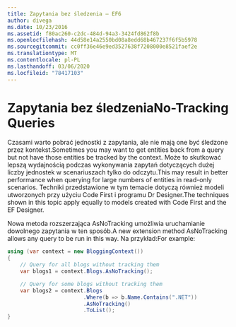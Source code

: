 ```yaml
---
title: Zapytania bez śledzenia — EF6
author: divega
ms.date: 10/23/2016
ms.assetid: f80ac260-c2dc-484d-94a3-3424fd862f8b
ms.openlocfilehash: 44d58e14a2550bd08a8edd68b467237f6f5b5978
ms.sourcegitcommit: cc0ff36e46e9ed3527638f7208000e8521faef2e
ms.translationtype: MT
ms.contentlocale: pl-PL
ms.lasthandoff: 03/06/2020
ms.locfileid: "78417103"
---
```

# <a name="no-tracking-queries"></a><span data-ttu-id="72aac-102">Zapytania bez śledzenia</span><span class="sxs-lookup"><span data-stu-id="72aac-102">No-Tracking Queries</span></span>
<span data-ttu-id="72aac-103">Czasami warto pobrać jednostki z zapytania, ale nie mają one być śledzone przez kontekst.</span><span class="sxs-lookup"><span data-stu-id="72aac-103">Sometimes you may want to get entities back from a query but not have those entities be tracked by the context.</span></span> <span data-ttu-id="72aac-104">Może to skutkować lepszą wydajnością podczas wykonywania zapytań dotyczących dużej liczby jednostek w scenariuszach tylko do odczytu.</span><span class="sxs-lookup"><span data-stu-id="72aac-104">This may result in better performance when querying for large numbers of entities in read-only scenarios.</span></span> <span data-ttu-id="72aac-105">Techniki przedstawione w tym temacie dotyczą również modeli utworzonych przy użyciu Code First i programu Dr Designer.</span><span class="sxs-lookup"><span data-stu-id="72aac-105">The techniques shown in this topic apply equally to models created with Code First and the EF Designer.</span></span>  

<span data-ttu-id="72aac-106">Nowa metoda rozszerzająca AsNoTracking umożliwia uruchamianie dowolnego zapytania w ten sposób.</span><span class="sxs-lookup"><span data-stu-id="72aac-106">A new extension method AsNoTracking allows any query to be run in this way.</span></span> <span data-ttu-id="72aac-107">Na przykład:</span><span class="sxs-lookup"><span data-stu-id="72aac-107">For example:</span></span>  

``` csharp
using (var context = new BloggingContext())
{
    // Query for all blogs without tracking them
    var blogs1 = context.Blogs.AsNoTracking();

    // Query for some blogs without tracking them
    var blogs2 = context.Blogs
                        .Where(b => b.Name.Contains(".NET"))
                        .AsNoTracking()
                        .ToList();
}
```  
